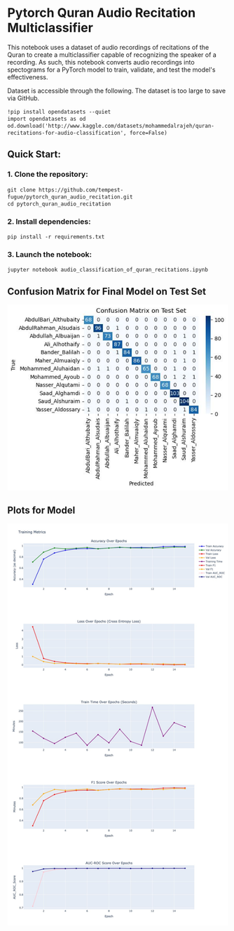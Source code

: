 # Pytorch Quran Audio Recitation Multiclassifier
This notebook uses a dataset of audio recordings of recitations of the Quran to create a multiclassifier capable of recognizing the speaker of a recording. As such, this notebook converts audio recordings into spectograms for a PyTorch model to train, validate, and test the model's effectiveness.

Dataset is accessible through the following. The dataset is too large to save via GitHub.

```
!pip install opendatasets --quiet
import opendatasets as od
od.download('http://www.kaggle.com/datasets/mohammedalrajeh/quran-recitations-for-audio-classification', force=False)
```

## Quick Start:
### 1. Clone the repository: 
```
git clone https://github.com/tempest-fugue/pytorch_quran_audio_recitation.git
cd pytorch_quran_audio_recitation
```
### 2. Install dependencies: 
```
pip install -r requirements.txt
```
### 3. Launch the notebook:
```
jupyter notebook audio_classification_of_quran_recitations.ipynb
```
## Confusion Matrix for Final Model on Test Set

![Confusion Matrix](visualizations/confusion_matrix.jpeg)


## Plots for Model
![Output Plots](visualizations/output_plots.jpeg)
